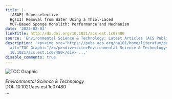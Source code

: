 ```yaml
---
title: |-
  [ASAP] Superselective
  Hg(II) Removal from Water Using a Thiol-Laced
  MOF-Based Sponge Monolith: Performance and Mechanism
date: '2022-02-03'
linkTitle: http://dx.doi.org/10.1021/acs.est.1c07480
source: 'Environmental Science & Technology: Latest Articles (ACS Publications)'
description: '<p><img src="https://pubs.acs.org/na101/home/literatum/publisher/achs/journals/content/esthag/0/esthag.ahead-of-print/acs.est.1c07480/20220203/images/medium/es1c07480_0007.gif"
  alt="TOC Graphic"/></p><div><cite>Environmental Science & Technology</cite></div><div>DOI:
  10.1021/acs.est.1c07480</div> ...'
disable_comments: true
---
```

<p><img src="https://pubs.acs.org/na101/home/literatum/publisher/achs/journals/content/esthag/0/esthag.ahead-of-print/acs.est.1c07480/20220203/images/medium/es1c07480_0007.gif" alt="TOC Graphic"/></p><div><cite>Environmental Science & Technology</cite></div><div>DOI: 10.1021/acs.est.1c07480</div> ...